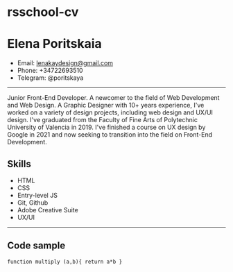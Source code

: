 ﻿# rsschool-cv
# Elena Poritskaia
* Email: lenakaydesign@gmail.com
* Phone: +34722693510
* Telegram: @poritskaya
---------------------------------
Junior Front-End Developer. A newcomer to the field of Web Development and Web Design. A Graphic Designer with 10+ years experience, I've worked on a variety of design projects, including web design and UX/UI design. I've graduated from the Faculty of Fine Arts of Polytechnic University of Valencia in 2019. I've finished a course on UX design by Google in 2021 and now seeking to transition into the field on Front-End Development. 

## Skills
* HTML
* CSS
* Entry-level JS
* Git, Github
* Adobe Creative Suite
* UX/UI
-----------------------------------
## Code sample
`function multiply (a,b){
    return a*b
}`